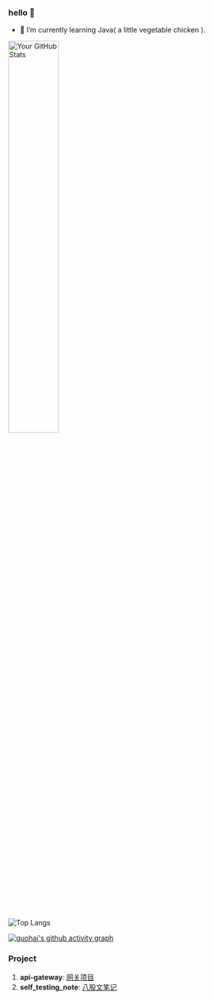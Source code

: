 ### hello 👋

- 🌱 I’m currently learning Java( a little vegetable chicken ).

<a href="https://github.com/guohaichen">
  <img  src="https://github-readme-stats.vercel.app/api?username=guohaichen&show_icons=true&theme=dracula" alt="Your GitHub Stats" width="45%"/>
</div>
</a>

![Top Langs](https://github-readme-stats.vercel.app/api/top-langs/?username=guohaichen&layout=compact&theme=radical)

[![guohai's github activity graph](https://github-readme-activity-graph.vercel.app/graph?username=guohaichen&theme=dracula)](https://github.com/guohaichen/github-readme-activity-graph)

### Project
  1. **api-gateway**: [网关项目](https://github.com/guohaichen/api-gateway) 
  2. **self_testing_note**: [八股文笔记](https://github.com/guohaichen/self_testing_note)
